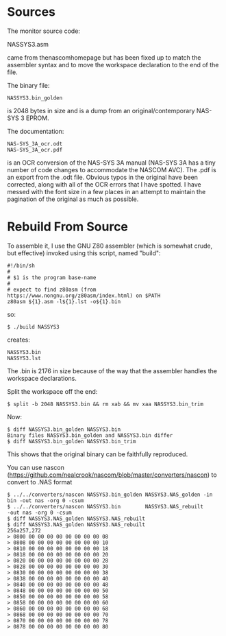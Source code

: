 # Sources

The monitor source code:

NASSYS3.asm

came from thenascomhomepage but has been fixed up to match the assembler
syntax and to move the workspace declaration to the end of the file.

The binary file:

    NASSYS3.bin_golden

is 2048 bytes in size and is a dump from an original/contemporary NAS-SYS 3 EPROM.

The documentation:

    NAS-SYS_3A_ocr.odt
    NAS-SYS_3A_ocr.pdf

is an OCR conversion of the NAS-SYS 3A manual (NAS-SYS 3A has a tiny number of code
changes to accommodate the NASCOM AVC). The .pdf is an export from the .odt file.
Obvious typos in the original have been corrected, along with all of the OCR errors
that I have spotted. I have messed with the font size in a few places in an attempt
to maintain the pagination of the original as much as possible.

# Rebuild From Source

To assemble it, I use the GNU Z80 assembler (which is somewhat crude, but effective)
invoked using this script, named "build":

    #!/bin/sh
    #
    # $1 is the program base-name
    #
    # expect to find z80asm (from https://www.nongnu.org/z80asm/index.html) on $PATH
    z80asm ${1}.asm -l${1}.lst -o${1}.bin

so:

    $ ./build NASSYS3

creates:

    NASSYS3.bin
    NASSYS3.lst

The .bin is 2176 in size because of the way that the assembler handles the workspace
declarations.

Split the workspace off the end:

    $ split -b 2048 NASSYS3.bin && rm xab && mv xaa NASSYS3.bin_trim

Now:

    $ diff NASSYS3.bin_golden NASSYS3.bin
    Binary files NASSYS3.bin_golden and NASSYS3.bin differ
    $ diff NASSYS3.bin_golden NASSYS3.bin_trim

This shows that the original binary can be faithfully reproduced.

You can use nascon (https://github.com/nealcrook/nascom/blob/master/converters/nascon)
to convert to .NAS format

    $ ../../converters/nascon NASSYS3.bin_golden NASSYS3.NAS_golden -in bin -out nas -org 0 -csum
    $ ../../converters/nascon NASSYS3.bin        NASSYS3.NAS_rebuilt        -out nas -org 0 -csum
    $ diff NASSYS3.NAS_golden NASSYS3.NAS_rebuilt
    $ diff NASSYS3.NAS_golden NASSYS3.NAS_rebuilt
    256a257,272
    > 0800 00 00 00 00 00 00 00 00 08
    > 0808 00 00 00 00 00 00 00 00 10
    > 0810 00 00 00 00 00 00 00 00 18
    > 0818 00 00 00 00 00 00 00 00 20
    > 0820 00 00 00 00 00 00 00 00 28
    > 0828 00 00 00 00 00 00 00 00 30
    > 0830 00 00 00 00 00 00 00 00 38
    > 0838 00 00 00 00 00 00 00 00 40
    > 0840 00 00 00 00 00 00 00 00 48
    > 0848 00 00 00 00 00 00 00 00 50
    > 0850 00 00 00 00 00 00 00 00 58
    > 0858 00 00 00 00 00 00 00 00 60
    > 0860 00 00 00 00 00 00 00 00 68
    > 0868 00 00 00 00 00 00 00 00 70
    > 0870 00 00 00 00 00 00 00 00 78
    > 0878 00 00 00 00 00 00 00 00 80
